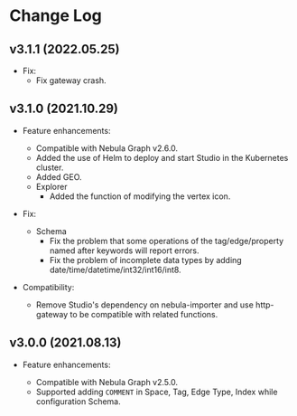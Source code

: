 # Change Log

## v3.1.1 (2022.05.25)

- Fix:
  - Fix gateway crash.
## v3.1.0 (2021.10.29)

- Feature enhancements:
  - Compatible with Nebula Graph v2.6.0.
  - Added the use of Helm to deploy and start Studio in the Kubernetes cluster.
  - Added GEO.
  - Explorer
    - Added the function of modifying the vertex icon.

- Fix:
  - Schema
    - Fix the problem that some operations of the tag/edge/property named after keywords will report errors.
    - Fix the problem of incomplete data types by adding date/time/datetime/int32/int16/int8.

- Compatibility:
  - Remove Studio's dependency on nebula-importer and use http-gateway to be compatible with related functions.

## v3.0.0 (2021.08.13)

- Feature enhancements:

  - Compatible with Nebula Graph v2.5.0.
  - Supported adding `COMMENT` in Space, Tag, Edge Type, Index while configuration Schema.
